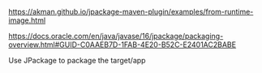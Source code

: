 https://akman.github.io/jpackage-maven-plugin/examples/from-runtime-image.html

https://docs.oracle.com/en/java/javase/16/jpackage/packaging-overview.html#GUID-C0AAEB7D-1FAB-4E20-B52C-E2401AC2BABE

Use JPackage to package the target/app
